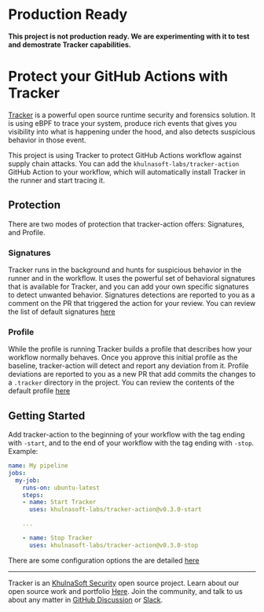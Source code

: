 # Production Ready

**This project is not production ready. We are experimenting with it to test and demostrate Tracker capabilities.**

# Protect your GitHub Actions with Tracker

[Tracker](https://github.com/khulnasoft-labs/tracker) is a powerful open source runtime security and forensics solution. It is using eBPF to trace your system, produce rich events that gives you visibility into what is happening under the hood, and also detects suspicious behavior in those event.

This project is using Tracker to protect GitHub Actions workflow against supply chain attacks. You can add the `khulnasoft-labs/tracker-action` GitHub Action to your workflow, which will automatically install Tracker in the runner and start tracing it.

## Protection

There are two modes of protection that tracker-action offers: Signatures, and Profile.

### Signatures

Tracker runs in the background and hunts for suspicious behavior in the runner and in the workflow. It uses the powerful set of behavioral signatures that is available for Tracker, and you can add your own specific signatures to detect unwanted behavior.
Signatures detections are reported to you as a comment on the PR that triggered the action for your review.
You can review the list of default signatures [here](docs/signatures.md)

### Profile

While the profile is running Tracker builds a profile that describes how your workflow normally behaves. Once you approve this initial profile as the baseline, tracker-action will detect and report any deviation from it.
Profile deviations are reported to you as a new PR that add commits the changes to a `.tracker` directory in the project.
You can review the contents of the default profile [here](docs/profile.md)

## Getting Started

Add tracker-action to the beginning of your workflow with the tag ending with `-start`, and to the end of your workflow with the tag ending with `-stop`.
Example:

```yaml
name: My pipeline
jobs:
  my-job:
    runs-on: ubuntu-latest
    steps:
    - name: Start Tracker
      uses: khulnasoft-labs/tracker-action@v0.3.0-start

    ...

    - name: Stop Tracker
      uses: khulnasoft-labs/tracker-action@v0.3.0-stop
```

There are some configuration options the are detailed [here](docs/config.md)

---

Tracker is an [KhulnaSoft Security] open source project.
Learn about our open source work and portfolio [Here].
Join the community, and talk to us about any matter in [GitHub Discussion] or [Slack].

[KhulnaSoft Security]: https://khulnasoft.com
[GitHub Discussion]: https://github.com/khulnasoft-labs/tracker/discussions
[Slack]: https://slack.khulnasoft.com
[Here]: https://www.khulnasoft.com/products/open-source-projects/

